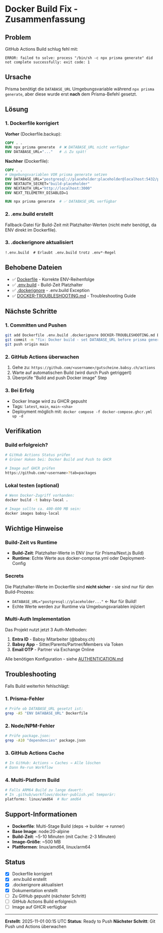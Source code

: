 # Docker Build Fix - Zusammenfassung

## Problem
GitHub Actions Build schlug fehl mit:
```
ERROR: failed to solve: process "/bin/sh -c npx prisma generate" did not complete successfully: exit code: 1
```

## Ursache
Prisma benötigt die `DATABASE_URL` Umgebungsvariable während `npx prisma generate`, aber diese wurde erst **nach** dem Prisma-Befehl gesetzt.

## Lösung

### 1. Dockerfile korrigiert
**Vorher** (Dockerfile.backup):
```dockerfile
COPY . .
RUN npx prisma generate  # ❌ DATABASE_URL nicht verfügbar
ENV DATABASE_URL="..."   # ⚠️ Zu spät!
```

**Nachher** (Dockerfile):
```dockerfile
COPY . .
# Umgebungsvariablen VOR prisma generate setzen
ENV DATABASE_URL="postgresql://placeholder:placeholder@localhost:5432/placeholder"
ENV NEXTAUTH_SECRET="build-placeholder"
ENV NEXTAUTH_URL="http://localhost:3000"
ENV NEXT_TELEMETRY_DISABLED=1

RUN npx prisma generate  # ✅ DATABASE_URL verfügbar
```

### 2. .env.build erstellt
Fallback-Datei für Build-Zeit mit Platzhalter-Werten (nicht mehr benötigt, da ENV direkt im Dockerfile).

### 3. .dockerignore aktualisiert
```
!.env.build  # Erlaubt .env.build trotz .env*-Regel
```

## Behobene Dateien

- ✅ [Dockerfile](Dockerfile) - Korrekte ENV-Reihenfolge
- ✅ [.env.build](.env.build) - Build-Zeit Platzhalter
- ✅ [.dockerignore](.dockerignore) - .env.build Exception
- ✅ [DOCKER-TROUBLESHOOTING.md](DOCKER-TROUBLESHOOTING.md) - Troubleshooting Guide

## Nächste Schritte

### 1. Committen und Pushen
```bash
git add Dockerfile .env.build .dockerignore DOCKER-TROUBLESHOOTING.md BUILD-FIX-SUMMARY.md
git commit -m "fix: Docker build - set DATABASE_URL before prisma generate"
git push origin main
```

### 2. GitHub Actions überwachen
1. Gehe zu: `https://github.com/<username>/gutscheine.babsy.ch/actions`
2. Warte auf automatischen Build (wird durch Push getriggert)
3. Überprüfe "Build and push Docker image" Step

### 3. Bei Erfolg
- Docker Image wird zu GHCR gepusht
- Tags: `latest`, `main`, `main-<sha>`
- Deployment möglich mit: `docker compose -f docker-compose.ghcr.yml up -d`

## Verifikation

### Build erfolgreich?
```bash
# GitHub Actions Status prüfen
# Grüner Haken bei: Docker Build and Push to GHCR

# Image auf GHCR prüfen
https://github.com/<username>?tab=packages
```

### Lokal testen (optional)
```bash
# Wenn Docker-Zugriff vorhanden:
docker build -t babsy-local .

# Image sollte ca. 400-600 MB sein:
docker images babsy-local
```

## Wichtige Hinweise

### Build-Zeit vs Runtime
- **Build-Zeit**: Platzhalter-Werte in ENV (nur für Prisma/Next.js Build)
- **Runtime**: Echte Werte aus docker-compose.yml oder Deployment-Config

### Secrets
Die Platzhalter-Werte im Dockerfile sind **nicht sicher** - sie sind nur für den Build-Prozess:
- `DATABASE_URL="postgresql://placeholder..."` ← Nur für Build!
- Echte Werte werden zur Runtime via Umgebungsvariablen injiziert

### Multi-Auth Implementation
Das Projekt nutzt jetzt 3 Auth-Methoden:
1. **Entra ID** - Babsy Mitarbeiter (@babsy.ch)
2. **Babsy App** - Sitter/Parents/Partner/Members via Token
3. **Email OTP** - Partner via Exchange Online

Alle benötigen Konfiguration - siehe [AUTHENTICATION.md](AUTHENTICATION.md)

## Troubleshooting

Falls Build weiterhin fehlschlägt:

### 1. Prisma-Fehler
```bash
# Prüfe ob DATABASE_URL gesetzt ist:
grep -A5 "ENV DATABASE_URL" Dockerfile
```

### 2. Node/NPM-Fehler
```bash
# Prüfe package.json:
grep -A10 "dependencies" package.json
```

### 3. GitHub Actions Cache
```bash
# In GitHub: Actions → Caches → Alle löschen
# Dann Re-run Workflow
```

### 4. Multi-Platform Build
```bash
# Falls ARM64 Build zu lange dauert:
# In .github/workflows/docker-publish.yml temporär:
platforms: linux/amd64  # Nur amd64
```

## Support-Informationen

- **Dockerfile**: Multi-Stage Build (deps → builder → runner)
- **Base Image**: node:20-alpine
- **Build-Zeit**: ~5-10 Minuten (mit Cache: 2-3 Minuten)
- **Image-Größe**: ~500 MB
- **Plattformen**: linux/amd64, linux/arm64

## Status

- [x] Dockerfile korrigiert
- [x] .env.build erstellt
- [x] .dockerignore aktualisiert
- [x] Dokumentation erstellt
- [ ] Zu GitHub gepusht (nächster Schritt)
- [ ] GitHub Actions Build erfolgreich
- [ ] Image auf GHCR verfügbar

---

**Erstellt**: 2025-11-01 00:15 UTC
**Status**: Ready to Push
**Nächster Schritt**: Git Push und Actions überwachen
